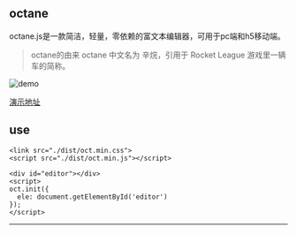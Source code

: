 ## octane

octane.js是一款简洁，轻量，零依赖的富文本编辑器，可用于pc端和h5移动端。

> octane的由来
> octane 中文名为 辛烷，引用于 Rocket League 游戏里一辆车的简称。

![demo](https://asyncc.com/uploads/2019/02/a92144d61b53ad6e5041c2f4f81501e4.gif)

[演示地址](http://htmlpreview.github.io/?https://github.com/luoshilu/octane/blob/master/index.html)

## use

```
<link src="./dist/oct.min.css">
<script src="./dist/oct.min.js"></script>

<div id="editor"></div>
<script>
oct.init({
  ele: document.getElementById('editor')
});
</script>
```

---